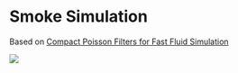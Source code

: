 # Smoke Simulation

Based on [Compact Poisson Filters for Fast Fluid Simulation](https://dl.acm.org/doi/pdf/10.1145/3528233.3530737)

![](result.gif)